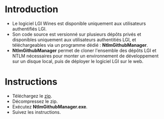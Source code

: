 # Introduction

- Le logiciel LGI Wines est disponible uniquement aux utilisateurs authentifiés LGI. 
- Son code source est versionné sur plusieurs dépôts privés et disponibles uniquement aux utilisateurs authentitiés LGI, et téléchargeables via un programme dédié : **NtlmGithubManager**.
- **NtlmGithubManager** permet de cloner l'ensemble des dépôts LGI et NTLM nécessaires pour monter un environnement de développement sur un disque local, puis de déployer le logiciel LGI sur le web.

# Instructions

- Téléchargez le [zip]([https://github.com/ntlm-technologies/ntlm.Damien.Release/blob/main/NtlmGithubManager.zip](https://github.com/ntlm-technologies/ntlm.Damien.Release/raw/refs/heads/main/NtlmGithubManager.zip)).
- Décompressez le zip.
- Exécutez **NtlmGithubManager.exe**.
- Suivez les instructions.

